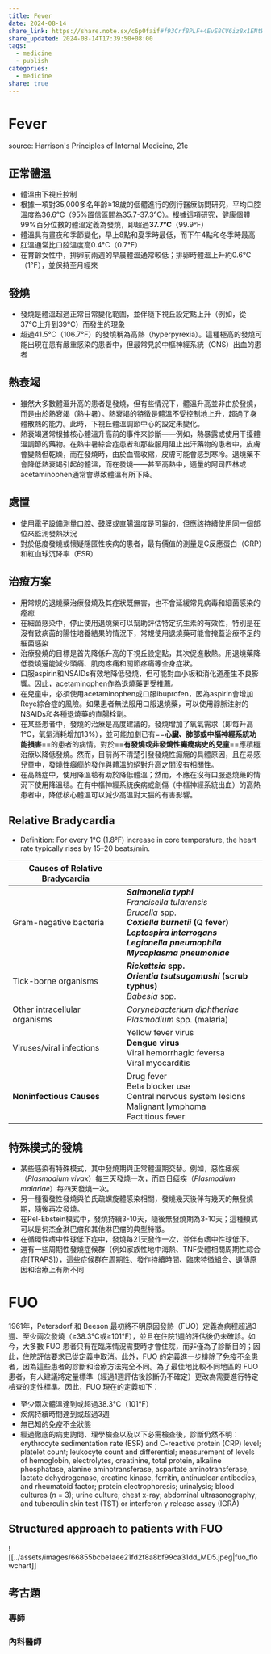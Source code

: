 ```yaml
---
title: Fever
date: 2024-08-14
share_link: https://share.note.sx/c6p0faif#f93CrfBPLF+4EvE8CV6iz8x1ENtWqPZt7774FJNslxM
share_updated: 2024-08-14T17:39:50+08:00
tags:
  - medicine
  - publish
categories:
  - medicine
share: true
---
```

# Fever  
source: Harrison's Principles of Internal Medicine, 21e  
## 正常體溫  
- 體溫由下視丘控制  
- 根據一項對35,000多名年齡≥18歲的個體進行的例行醫療訪問研究，平均口腔溫度為36.6°C（95%置信區間為35.7-37.3°C）。根據這項研究，健康個體99%百分位數的體溫定義為發燒，即超過**37.7°C**（99.9°F）  
- 體溫具有晝夜和季節變化，早上8點和夏季時最低，而下午4點和冬季時最高  
- 肛溫通常比口腔溫度高0.4°C（0.7°F）  
- 在育齡女性中，排卵前兩週的早晨體溫通常較低；排卵時體溫上升約0.6°C（1°F），並保持至月經來  
  
## 發燒  
- 發燒是體溫超過正常日常變化範圍，並伴隨下視丘設定點上升（例如，從37°C上升到39°C）而發生的現象  
- 超過41.5°C（106.7°F）的發燒稱為高熱（hyperpyrexia）。這種極高的發燒可能出現在患有嚴重感染的患者中，但最常見於中樞神經系統（CNS）出血的患者  
  
## 熱衰竭  
- 雖然大多數體溫升高的患者是發燒，但有些情況下，體溫升高並非由於發燒，而是由於熱衰竭（熱中暑）。熱衰竭的特徵是體溫不受控制地上升，超過了身體散熱的能力。此時，下視丘體溫調節中心的設定未變化。  
- 熱衰竭通常根據核心體溫升高前的事件來診斷——例如，熱暴露或使用干擾體溫調節的藥物。在熱中暑綜合症患者和那些服用阻止出汗藥物的患者中，皮膚會變熱但乾燥，而在發燒時，由於血管收縮，皮膚可能會感到寒冷。退燒藥不會降低熱衰竭引起的體溫，而在發燒——甚至高熱中，適量的阿司匹林或acetaminophen通常會導致體溫有所下降。  
  
## 處置  
- 使用電子設備測量口腔、鼓膜或直腸溫度是可靠的，但應該持續使用同一個部位來監測發熱狀況  
- 對於低度發燒或懷疑隱匿性疾病的患者，最有價值的測量是C反應蛋白（CRP）和紅血球沉降率（ESR）  
  
## 治療方案  
  
- 用常規的退燒藥治療發燒及其症狀既無害，也不會延緩常見病毒和細菌感染的痊癒  
- 在細菌感染中，停止使用退燒藥可以幫助評估特定抗生素的有效性，特別是在沒有致病菌的陽性培養結果的情況下，常規使用退燒藥可能會掩蓋治療不足的細菌感染  
- 治療發燒的目標是首先降低升高的下視丘設定點，其次促進散熱。用退燒藥降低發燒還能減少頭痛、肌肉疼痛和關節疼痛等全身症狀。  
- 口服aspirin和NSAIDs有效地降低發燒，但可能對血小板和消化道產生不良影響。因此，acetaminophen作為退燒藥更受推薦。  
- 在兒童中，必須使用acetaminophen或口服ibuprofen，因為aspirin會增加Reye綜合症的風險。如果患者無法服用口服退燒藥，可以使用靜脈注射的NSAIDs和各種退燒藥的直腸栓劑。  
- 在某些患者中，發燒的治療是高度建議的。發燒增加了氧氣需求（即每升高1°C，氧氣消耗增加13%），並可能加劇已有==**心臟、肺部或中樞神經系統功能損害**==的患者的病情。對於==**有發燒或非發燒性癲癇病史的兒童**==應積極治療以降低發燒。然而，目前尚不清楚引發發燒性癲癇的具體原因，且在易感兒童中，發燒性癲癇的發作與體溫的絕對升高之間沒有相關性。  
- 在高熱症中，使用降溫毯有助於降低體溫；然而，不應在沒有口服退燒藥的情況下使用降溫毯。在有中樞神經系統疾病或創傷（中樞神經系統出血）的高熱患者中，降低核心體溫可以減少高溫對大腦的有害影響。  
  
## Relative Bradycardia  
  
- Definition: For every 1°C (1.8°F) increase in core temperature, the heart rate typically rises by 15–20 beats/min.  
  
| Causes of Relative Bradycardia |                                                                                                                                                                                                       |  
| ------------------------------ | ----------------------------------------------------------------------------------------------------------------------------------------------------------------------------------------------------- |  
| Gram-negative bacteria         | **_Salmonella typhi_**<br>_Francisella tularensis_<br>_Brucella_ spp.<br>**_Coxiella burnetii_ (Q fever)**<br>**_Leptospira interrogans_**<br>**_Legionella pneumophila_<br>_Mycoplasma pneumoniae_** |  
| Tick-borne organisms           | **_Rickettsia_ spp.**<br>**_Orientia tsutsugamushi_ (scrub typhus)**<br>_Babesia_ spp.                                                                                                                |  
| Other intracellular organisms  | _Corynebacterium diphtheriae_<br>_Plasmodium_ spp. (malaria)                                                                                                                                          |  
| Viruses/viral infections       | Yellow fever virus<br>**Dengue virus**<br>Viral hemorrhagic feversa<br>Viral myocarditis                                                                                                              |  
| **Noninfectious Causes**       | Drug fever<br>Beta blocker use<br>Central nervous system lesions<br>Malignant lymphoma<br>Factitious fever                                                                                            |  
## 特殊模式的發燒  
  
- 某些感染有特殊模式，其中發燒期與正常體溫期交替。例如，惡性瘧疾（*Plasmodium vivax*）每三天發燒一次，而四日瘧疾（*Plasmodium malariae*）每四天發燒一次。  
- 另一種復發性發燒與伯氏疏螺旋體感染相關，發燒幾天後伴有幾天的無發燒期，隨後再次發燒。  
- 在Pel-Ebstein模式中，發燒持續3-10天，隨後無發燒期為3-10天；這種模式可以是何杰金淋巴瘤和其他淋巴瘤的典型特徵。  
- 在循環性嗜中性球低下症中，發燒每21天發作一次，並伴有嗜中性球低下。  
- 還有一些周期性發燒症候群（例如家族性地中海熱、TNF受體相關周期性綜合症[TRAPS]），這些症候群在周期性、發作持續時間、臨床特徵組合、遺傳原因和治療上有所不同  
  
  
# FUO  
  
1961年，Petersdorf 和 Beeson 最初將不明原因發熱（FUO）定義為病程超過3週、至少兩次發燒（≥38.3°C或≥101°F），並且在住院1週的評估後仍未確診。如今，大多數 FUO 患者只有在臨床情況需要時才會住院，而非僅為了診斷目的；因此，住院評估要求已從定義中取消。此外，FUO 的定義進一步排除了免疫不全患者，因為這些患者的診斷和治療方法完全不同。為了最佳地比較不同地區的 FUO 患者，有人建議將定量標準（經過1週評估後診斷仍不確定）更改為需要進行特定檢查的定性標準。因此，FUO 現在的定義如下：  
  
- 至少兩次體溫達到或超過38.3°C（101°F）  
- 疾病持續時間達到或超過3週  
- 無已知的免疫不全狀態  
- 經過徹底的病史詢問、理學檢查以及以下必需檢查後，診斷仍然不明：  
  erythrocyte sedimentation rate (ESR) and C-reactive protein (CRP) level; platelet count; leukocyte count and differential; measurement of levels of hemoglobin, electrolytes, creatinine, total protein, alkaline phosphatase, alanine aminotransferase, aspartate aminotransferase, lactate dehydrogenase, creatine kinase, ferritin, antinuclear antibodies, and rheumatoid factor; protein electrophoresis; urinalysis; blood cultures (_n_ = 3); urine culture; chest x-ray; abdominal ultrasonography; and tuberculin skin test (TST) or interferon γ release assay (IGRA)  
## Structured approach to patients with FUO  
![[../assets/images/66855bcbe1aee21fd2f8a8bf99ca31dd_MD5.jpeg|fuo_flowchart]]  
  
## 考古題  
### 專師  
  
### 內科醫師  
  
